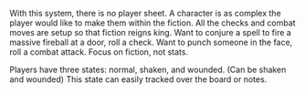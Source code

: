 With this system, there is no player sheet. A character is as complex the player would like to make them within the fiction. All the checks and combat moves are setup so that fiction reigns king. Want to conjure a spell to fire a massive fireball at a door, roll a check. Want to punch someone in the face, roll a combat attack. Focus on fiction, not stats. 

Players have three states: normal, shaken, and wounded. (Can be shaken and wounded) This state can easily tracked over the board or notes.